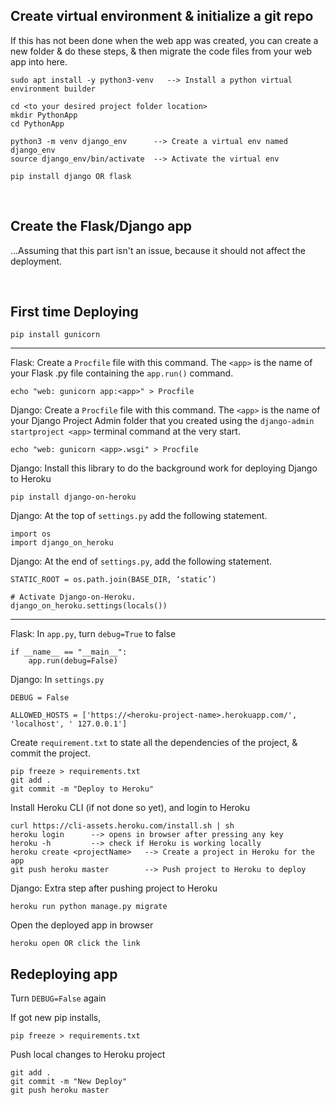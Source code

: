 ## Create virtual environment & initialize a git repo
If this has not been done when the web app was created, you can create a new folder & do these steps, & then migrate the code files from your web app into here.
```
sudo apt install -y python3-venv   --> Install a python virtual environment builder

cd <to your desired project folder location>
mkdir PythonApp
cd PythonApp

python3 -m venv django_env      --> Create a virtual env named django_env
source django_env/bin/activate  --> Activate the virtual env

pip install django OR flask 
```
<br/>

## Create the Flask/Django app
...Assuming that this part isn't an issue, because it should not affect the deployment.

<br/>

## First time Deploying
```
pip install gunicorn
```


---


Flask: Create a `Procfile` file with this command. The `<app>` is the name of your Flask .py file containing the `app.run()` command.
```
echo "web: gunicorn app:<app>" > Procfile
```
  
  
Django: Create a `Procfile` file with this command. The `<app>` is the name of your Django Project Admin folder that you created using the `django-admin startproject <app>` terminal command at the very start.
```
echo "web: gunicorn <app>.wsgi" > Procfile
```


Django: Install this library to do the background work for deploying Django to Heroku
```
pip install django-on-heroku  
```  
  
  
Django: At the top of `settings.py` add the following statement.
```
import os
import django_on_heroku
```
  
  
Django: At the end of `settings.py`, add the following statement.
```
STATIC_ROOT = os.path.join(BASE_DIR, ‘static’)
  
# Activate Django-on-Heroku.
django_on_heroku.settings(locals())
```
  
  
---
  
  
Flask: In `app.py`, turn `debug=True` to false
```
if __name__ == "__main__":
    app.run(debug=False)
```
  
  
Django: In `settings.py`
```
DEBUG = False

ALLOWED_HOSTS = ['https://<heroku-project-name>.herokuapp.com/', 'localhost', ' 127.0.0.1']
```

  
Create `requirement.txt` to state all the dependencies of the project, & commit the project.  
```
pip freeze > requirements.txt
git add .
git commit -m "Deploy to Heroku"
```
  
  
Install Heroku CLI (if not done so yet), and login to Heroku
```
curl https://cli-assets.heroku.com/install.sh | sh
heroku login      --> opens in browser after pressing any key
heroku -h         --> check if Heroku is working locally
heroku create <projectName>   --> Create a project in Heroku for the app
git push heroku master        --> Push project to Heroku to deploy
```
  
  
Django: Extra step after pushing project to Heroku
```
heroku run python manage.py migrate  
```
  
  
Open the deployed app in browser
```
heroku open OR click the link
```
  
  
  
## Redeploying app

Turn `DEBUG=False` again

  
If got new pip installs, 
```
pip freeze > requirements.txt
```
  
  
Push local changes to Heroku project
```
git add .
git commit -m "New Deploy"
git push heroku master
```
